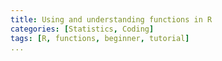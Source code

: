 ```yaml
---
title: Using and understanding functions in R
categories: [Statistics, Coding] 
tags: [R, functions, beginner, tutorial]
... 
```


